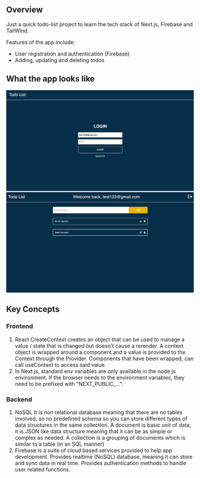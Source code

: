 ## Overview

Just a quick todo-list project to learn the tech stack of Next.js, Firebase and TailWind.

Features of the app include:

- User registration and authentication (Firebase)
- Adding, updating and deleting todos

## What the app looks like

![login](/screenshots/login.png)
![dashboard](/screenshots/userdashboard.png)

## Key Concepts

### Frontend

1. React CreateContext creates an object that can be used to manage a value / state that is changed but doesn't cause a rerender. A context object is wrapped around a component and a value is provided to the Context through the Provider. Components that have been wrapped, can call useContext to access said value.
2. In Next.js, standard env variables are only available in the node js environment. If the browser needs to the environment variables, they need to be prefixed with "NEXT_PUBLIC\_...".

### Backend

1. NoSQL It is non relational database meaning that there are no tables involved, so no predefined schema so you can store different types of data structures in the same collection. A document is basic unit of data, it is JSON like data structure meaning that it can be as simple or complex as needed. A collection is a grouping of documents which is similar to a table (in an SQL manner)
2. Firebase is a suite of cloud based services provided to help app development. Provides realtime (NoSQL) database, meaning it can store and sync data in real time. Provides authentication methods to handle user related functions.
